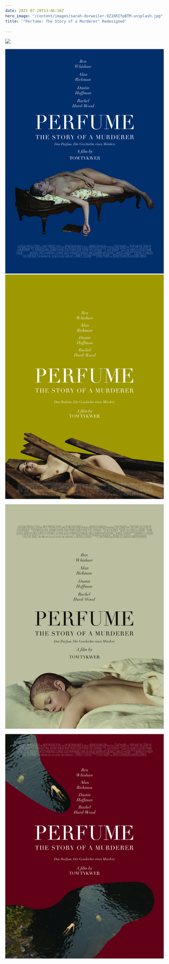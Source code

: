 ```yaml
---
date: 2021-07-28T13:46:16Z
hero_image: "/content/images/sarah-dorweiler-9Z1KRIfpBTM-unsplash.jpg"
title: '"Perfume: The Story of a Murderer" Redesigned'

---
```

![](/content/images/perfume_posters_original.jpg)

![](/content/images/perfume_poster_blue-1.jpg)![](/content/images/perfume_poster_yellow.jpg)

![](/content/images/perfume_poste_beige-1.jpg)

![](/content/images/perfume_poster_red-1.jpg)
